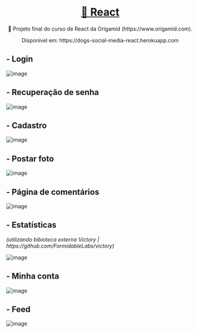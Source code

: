 <h1 align="center">
    <a href="https://pt-br.reactjs.org/">🔗 React</a>
</h1>
<p align="center">🚀 Projeto final do curso de React da Origamid (https://www.origamid.com).</p>
<p align="center">Disponível em: https://dogs-social-media-react.herokuapp.com</p>

<h2>- Login </h2>

![image](https://user-images.githubusercontent.com/70142962/147471260-3ee45387-72fc-48e3-9278-6ceeb95df972.png)

<h2>- Recuperação de senha </h2>

![image](https://user-images.githubusercontent.com/70142962/147471406-b6a21ead-f0b6-4eff-a714-660e3bc0bf5e.png)

<h2>- Cadastro </h2>

![image](https://user-images.githubusercontent.com/70142962/147471512-cf686588-3f10-4c9d-ba7c-8a921807259f.png)

<h2>- Postar foto </h2>

![image](https://user-images.githubusercontent.com/70142962/147471830-4ed3dd55-8413-4dee-a71d-589fe5686cb9.png)

<h2>- Página de comentários </h2>

![image](https://user-images.githubusercontent.com/70142962/147471948-284565a3-8d3d-458c-84e6-cb80081dad46.png)

<h2>- Estatísticas </h2> <i>(utilizando bibioteca externa Victory | https://github.com/FormidableLabs/victory)</i>

![image](https://user-images.githubusercontent.com/70142962/147472214-4dab464f-e723-453c-8f84-7b60c0ac2332.png)

<h2>- Minha conta </h2>

![image](https://user-images.githubusercontent.com/70142962/147472506-cbe547f0-0e43-4fab-a0bd-f72c72b6e41e.png)

<h2>- Feed </h2>

![image](https://user-images.githubusercontent.com/70142962/147472607-82ee10c9-7036-4714-b1a2-3f7d1e7a274c.png)




